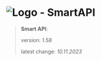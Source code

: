 # ![Logo](https://cdn.minevalley.eu/branding/logo_64px_cropped.png) - SmartAPI

> **Smart API**:
>
> version: _1.58_
>
> latest change: _10.11.2023_
